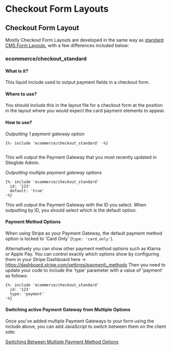 # Checkout Form Layouts

## Checkout Form Layout

Mostly Checkout Form Layouts are developed in the same way as [standard CMS Form Layouts](../../../../cms/forms/forms-reference.md), with a few differences included below:

### ecommerce/checkout\_standard

#### What is it?

This liquid include used to output payment fields in a checkout form.

#### Where to use?

You should include this in the layout file for a checkout form at the position in the layout where you would expect the card payment elements to appear.

#### How to use?

_Outputting 1 payment gateway option_

```liquid
{%- include 'ecommerce/checkout_standard' -%}


```

This will output the Payment Gateway that you most recently updated in Siteglide Admin.

_Outputting multiple payment gateway options_

```liquid
{%- include 'ecommerce/checkout_standard'
  id: '123'
  default: 'true'
-%}

```

This will output the Payment Gateway with the ID you select. When outputting by ID, you should select which is the default option.

#### Payment Method Options

When using Stripe as your Payment Gateway, the default payment method option is locked to 'Card Only' (`type: 'card_only'`).

Alternatively you can show other payment method options such as Klarna or Apple Pay. You can control exactly which options show by configuring them in your Stripe Dashboard here -> https://dashboard.stripe.com/settings/payment\_methods Then you need to update your code to include the 'type' parameter with a value of 'payment' as follows:

```liquid
{%- include 'ecommerce/checkout_standard'
  id: '123'
  type: 'payment'
-%}
```

#### Switching active Payment Gateway from Multiple Options

Once you've added multiple Payment Gateways to your form using the include above, you can add JavaScript to switch between them on the client side:

[Switching Between Multiple Payment Method Options](../../payment-gateways/switching-gateway.md)
